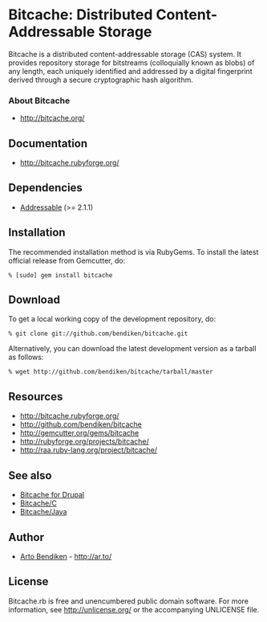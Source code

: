 Bitcache: Distributed Content-Addressable Storage
=================================================

Bitcache is a distributed content-addressable storage (CAS) system. It
provides repository storage for bitstreams (colloquially known as blobs) of
any length, each uniquely identified and addressed by a digital fingerprint
derived through a secure cryptographic hash algorithm.

### About Bitcache

* <http://bitcache.org/>

Documentation
-------------

* <http://bitcache.rubyforge.org/>

Dependencies
------------

* [Addressable](http://addressable.rubyforge.org/) (>= 2.1.1)

Installation
------------

The recommended installation method is via RubyGems. To install the latest
official release from Gemcutter, do:

    % [sudo] gem install bitcache

Download
--------

To get a local working copy of the development repository, do:

    % git clone git://github.com/bendiken/bitcache.git

Alternatively, you can download the latest development version as a tarball
as follows:

    % wget http://github.com/bendiken/bitcache/tarball/master

Resources
---------

* <http://bitcache.rubyforge.org/>
* <http://github.com/bendiken/bitcache>
* <http://gemcutter.org/gems/bitcache>
* <http://rubyforge.org/projects/bitcache/>
* <http://raa.ruby-lang.org/project/bitcache/>

See also
--------

* [Bitcache for Drupal](http://drupal.org/project/bitcache)
* [Bitcache/C](http://github.com/bendiken/bitcache-c)
* [Bitcache/Java](http://github.com/bendiken/bitcache-java)

Author
------

* [Arto Bendiken](mailto:arto.bendiken@gmail.com) - <http://ar.to/>

License
-------

Bitcache.rb is free and unencumbered public domain software. For more
information, see <http://unlicense.org/> or the accompanying UNLICENSE file.
